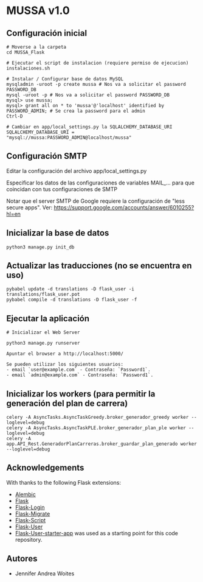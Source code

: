 # MUSSA v1.0

## Configuración inicial

    # Moverse a la carpeta
    cd MUSSA_Flask

    # Ejecutar el script de instalacion (requiere permiso de ejecucion)
    instalaciones.sh

    # Instalar / Configurar base de datos MySQL
    mysqladmin -uroot -p create mussa # Nos va a solicitar el password PASSWORD_DB
    mysql -uroot -p # Nos va a solicitar el password PASSWORD_DB
    mysql> use mussa;
    mysql> grant all on * to 'mussa'@'localhost' identified by PASSWORD_ADMIN; # Se crea la password para el admin
    Ctrl-D
    
    # Cambiar en app/local_settings.py la SQLALCHEMY_DATABASE_URI
    SQLALCHEMY_DATABASE_URI = "mysql://mussa:PASSWORD_ADMIN@localhost/mussa"


## Configuración SMTP

Editar la configuración del archivo app/local_settings.py

Especificar los datos de las configuraciones de variables MAIL_... para que coincidan con tus configuraciones de SMTP

Notar que el server SMTP de Google requiere la configuración de "less secure apps".
Ver: https://support.google.com/accounts/answer/6010255?hl=en


## Inicializar la base de datos

    python3 manage.py init_db

## Actualizar las traducciones (no se encuentra en uso)
    
    pybabel update -d translations -D flask_user -i translations/flask_user.pot
    pybabel compile -d translations -D flask_user -f

## Ejecutar la aplicación

    # Inicializar el Web Server

    python3 manage.py runserver

    Apuntar el browser a http://localhost:5000/

    Se pueden utilizar los siguientes usuarios:
    - email `user@example.com` - Contraseña: `Password1`.
    - email `admin@example.com` - Contraseña: `Password1`.

## Inicializar los workers (para permitir la generación del plan de carrera)

    celery -A AsyncTasks.AsyncTaskGreedy.broker_generador_greedy worker --loglevel=debug
    celery -A AsyncTasks.AsyncTaskPLE.broker_generador_plan_ple worker --loglevel=debug
    celery -A app.API_Rest.GeneradorPlanCarreras.broker_guardar_plan_generado worker --loglevel=debug

## Acknowledgements

With thanks to the following Flask extensions:

* [Alembic](http://alembic.zzzcomputing.com/)
* [Flask](http://flask.pocoo.org/)
* [Flask-Login](https://flask-login.readthedocs.io/)
* [Flask-Migrate](https://flask-migrate.readthedocs.io/)
* [Flask-Script](https://flask-script.readthedocs.io/)
* [Flask-User](http://flask-user.readthedocs.io/en/v0.6/)
* [Flask-User-starter-app](https://github.com/lingthio/Flask-User-starter-app) was used as a starting point for this code repository.


## Autores

- Jennifer Andrea Woites